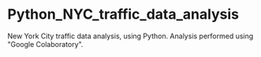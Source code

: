 # Python_NYC_traffic_data_analysis
New York City traffic data analysis, using Python. Analysis performed using "Google Colaboratory".
